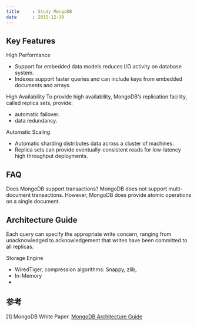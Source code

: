 ```yaml
---
title     : Study MongoDB
date      : 2015-12-30
---
```



## Key Features
High Performance
 - Support for embedded data models reduces I/O activity on database system.
 - Indexes support faster queries and can include keys from embedded documents and arrays.

High Availability
To provide high availability, MongoDB’s replication facility, called replica sets, provide:

  - automatic failover.
  - data redundancy.

Automatic Scaling
  - Automatic sharding distributes data across a cluster of machines.
  - Replica sets can provide eventually-consistent reads for low-latency high throughput deployments.


## FAQ
Does MongoDB support transactions?
MongoDB does not support multi-document transactions. However, MongoDB does provide atomic operations on a single document.


## Architecture Guide
Each query can specify the appropriate write concern, ranging from unacknowledged to acknowledgement that writes have been committed to all replicas.

Storage Engine
  - WiredTiger, compression algorithms: Snappy, zlib,
  - In-Memory
  -


## 参考
[1] MongoDB White Paper. [MongoDB Architecture Guide](http://s3.amazonaws.com/info-mongodb-com/MongoDB_Architecture_Guide.pdf)
